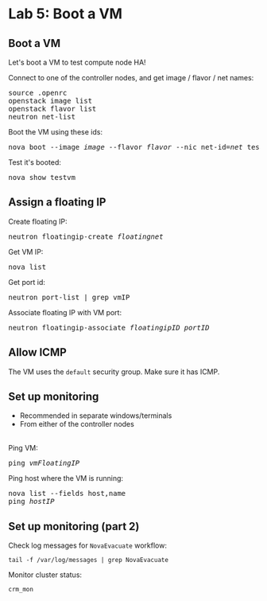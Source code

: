 <!-- .slide: data-state="section-break" id="lab-5" data-menu-title="Lab 5: Boot a VM" -->
# Lab 5: Boot a VM


<!-- .slide: data-state="normal" id="boot-vm" -->
## Boot a VM

Let's boot a VM to test compute node HA!

Connect to one of the controller nodes, and get image / flavor / net names:

<pre>
source .openrc
openstack image list
openstack flavor list
neutron net-list
</pre>

Boot the VM using these ids:

<pre>
nova boot --image <em>image</em> --flavor <em>flavor</em> --nic net-id=<em>net</em> testvm
</pre>

Test it's booted:

<pre>
nova show testvm
</pre>


<!-- .slide: data-state="normal" id="floating-ip" -->
## Assign a floating IP

Create floating IP:

<pre>
neutron floatingip-create <em>floatingnet</em>
</pre>

Get VM IP:

<pre>
nova list
</pre>

Get port id:

<pre>
neutron port-list | grep vmIP
</pre>

Associate floating IP with VM port:

<pre>
neutron floatingip-associate <em>floatingipID portID</em>
</pre>


<!-- .slide: data-state="normal" id="allow-icmp" -->
## Allow ICMP

The VM uses the `default` security group. Make sure it has ICMP.


<!-- .slide: data-state="normal" id="setup-monitoring" -->
## Set up monitoring

* Recommended in separate windows/terminals
* From either of the controller nodes

<br />
Ping VM:

<pre>
ping <em>vmFloatingIP</em>
</pre>

Ping host where the VM is running:

<pre>
nova list --fields host,name
ping <em>hostIP</em>
</pre>


<!-- .slide: data-state="normal" id="setup-monitoring-2" -->
## Set up monitoring (part 2)

Check log messages for `NovaEvacuate` workflow:

```
tail -f /var/log/messages | grep NovaEvacuate
```

Monitor cluster status:

```
crm_mon
```
